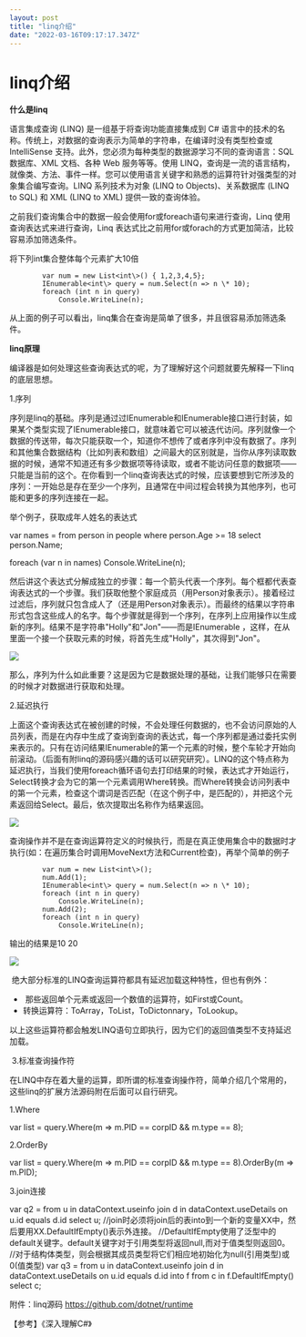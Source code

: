 ```yaml
---
layout: post
title: "linq介绍"
date: "2022-03-16T09:17:17.347Z"
---
```

linq介绍
======

**什么是linq**

语言集成查询 (LINQ) 是一组基于将查询功能直接集成到 C# 语言中的技术的名称。传统上，对数据的查询表示为简单的字符串，在编译时没有类型检查或 IntelliSense 支持。此外，您必须为每种类型的数据源学习不同的查询语言：SQL 数据库、XML 文档、各种 Web 服务等等。使用 LINQ，查询是一流的语言结构，就像类、方法、事件一样。您可以使用语言关键字和熟悉的运算符针对强类型的对象集合编写查询。LINQ 系列技术为对象 (LINQ to Objects)、关系数据库 (LINQ to SQL) 和 XML (LINQ to XML) 提供一致的查询体验。

之前我们查询集合中的数据一般会使用for或foreach语句来进行查询，Linq 使用查询表达式来进行查询，Linq 表达式比之前用for或forach的方式更加简洁，比较容易添加筛选条件。

将下列int集合整体每个元素扩大10倍

            var num = new List<int\>() { 1,2,3,4,5};
            IEnumerable<int\> query = num.Select(n => n \* 10);
            foreach (int n in query)
                Console.WriteLine(n);

从上面的例子可以看出，linq集合在查询是简单了很多，并且很容易添加筛选条件。

**linq原理**

编译器是如何处理这些查询表达式的呢，为了理解好这个问题就要先解释一下linq的底层思想。

1.序列

序列是linq的基础。序列是通过过IEnumerable和IEnumerable<T>接口进行封装，如果某个类型实现了IEnumerable接口，就意味着它可以被迭代访问。序列就像一个数据的传送带，每次只能获取一个，知道你不想传了或者序列中没有数据了。序列和其他集合数据结构（比如列表和数组）之间最大的区别就是，当你从序列读取数据的时候，通常不知道还有多少数据项等待读取，或者不能访问任意的数据项——只能是当前的这个。在你看到一个linq查询表达式的时候，应该要想到它所涉及的序列：一开始总是存在至少一个序列，且通常在中间过程会转换为其他序列，也可能和更多的序列连接在一起。

举个例子，获取成年人姓名的表达式

var names = from person in people
                    where person.Age >= 18
                    select person.Name;

foreach (var n in names)
                Console.WriteLine(n);

然后讲这个表达式分解成独立的步骤：每一个箭头代表一个序列。每个框都代表查询表达式的一个步骤。我们获取他整个家庭成员（用Person对象表示）。接着经过过滤后，序列就只包含成人了（还是用Person对象表示）。而最终的结果以字符串形式包含这些成人的名字。每个步骤就是得到一个序列，在序列上应用操作以生成新的序列。结果不是字符串"Holly"和"Jon"——而是IEnumerable <String>，这样，在从里面一个接一个获取元素的时候，将首先生成"Holly"，其次得到"Jon"。

![](https://img2022.cnblogs.com/blog/1376841/202203/1376841-20220316160435375-591160673.png)

那么，序列为什么如此重要？这是因为它是数据处理的基础，让我们能够只在需要的时候才对数据进行获取和处理。

2.延迟执行

上面这个查询表达式在被创建的时候，不会处理任何数据的，也不会访问原始的人员列表，而是在内存中生成了查询到查询的表达式，每一个序列都是通过委托实例来表示的。只有在访问结果IEnumerable<string>的第一个元素的时候，整个车轮才开始向前滚动。（后面有附linq的源码感兴趣的话可以研究研究）。LINQ的这个特点称为延迟执行，当我们使用foreach循环语句去打印结果的时候，表达式才开始运行，Select转换才会为它的第一个元素调用Where转换。而Where转换会访问列表中的第一个元素，检查这个谓词是否匹配（在这个例子中，是匹配的），并把这个元素返回给Select。最后，依次提取出名称作为结果返回。

![](https://img2022.cnblogs.com/blog/1376841/202203/1376841-20220316162725149-485889313.png)

查询操作并不是在查询运算符定义的时候执行，而是在真正使用集合中的数据时才执行(如：在遍历集合时调用MoveNext方法和Current检查)，再举个简单的例子

            var num = new List<int\>();
            num.Add(1);
            IEnumerable<int\> query = num.Select(n => n \* 10);
            foreach (int n in query)
                Console.WriteLine(n);
            num.Add(2);
            foreach (int n in query)
                Console.WriteLine(n);

输出的结果是10 20

![](https://img2022.cnblogs.com/blog/1376841/202203/1376841-20220316163119954-1668733944.png)

 绝大部分标准的LINQ查询运算符都具有延迟加载这种特性，但也有例外：

*    那些返回单个元素或返回一个数值的运算符，如First或Count。
*   转换运算符：ToArray，ToList，ToDictonnary，ToLookup。

以上这些运算符都会触发LINQ语句立即执行，因为它们的返回值类型不支持延迟加载。

 3.标准查询操作符

在LINQ中存在着大量的运算，即所谓的标准查询操作符，简单介绍几个常用的，这些linq的扩展方法源码附在后面可以自行研究。

1.Where

var list = query.Where(m => m.PID == corpID && m.type == 8);

2.OrderBy

var list = query.Where(m => m.PID == corpID && m.type == 8).OrderBy(m => m.PID);

3.join连接

var q2 = from u in dataContext.useinfo
                         join d in dataContext.useDetails on u.id equals d.id
                         select u;
//join时必须将join后的表into到一个新的变量XX中，然后要用XX.DefaultIfEmpty()表示外连接。
//DefaultIfEmpty使用了泛型中的default关键字。default关键字对于引用类型将返回null,而对于值类型则返回0。
 //对于结构体类型，则会根据其成员类型将它们相应地初始化为null(引用类型)或0(值类型)
var q3 = from u in dataContext.useinfo
             join d in dataContext.useDetails on u.id equals d.id into f
             from c in f.DefaultIfEmpty()
             select c;

附件：linq源码 https://github.com/dotnet/runtime

【参考】《深入理解C#》